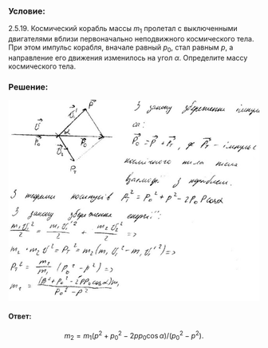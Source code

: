###  Условие:

$2.5.19.$ Космический корабль массы $m_1$ пролетал с выключенными двигателями вблизи первоначально неподвижного космического тела. При этом импульс корабля, вначале равный $p_0$, стал равным $p$, а направление его движения изменилось на угол $\alpha$. Определите массу космического тела.

###  Решение:

![|640x511, 67%](../../img/2.5.19/sol.jpg)

#### Ответ:

$$
m_2=m_1(p^2+p_0^2-2pp_0\cos\alpha)/(p_0^2-p^2).
$$